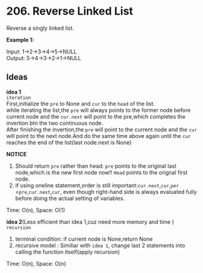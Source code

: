 # 206. Reverse Linked List
Reverse a singly linked list.

**Example 1:**  

Input: 1->2->3->4->5->NULL  
Output: 5->4->3->2->1->NULL

## Ideas  
**idea 1**   
`iteration`  
First,initialize the `pre` to None and `cur` to the `head` of the list.  
while iterating the list,the `pre` will always points to the former node before current node and the `cur.next` will point to the pre,which completes the invertion btn the two continuous node.  
After finishing the invertion,the `pre` will point to the current node and the `cur` will point to the next node.And do the same time above again until the `cur` reaches the end of the list(last node.next is None)

**NOTICE**    
1. Should return `pre` rather than head: `pre` points to the original last node,which is the new first node now!! `Head` points to the orignal first node.  
2. if using oneline statement,order is still important:`cur.next`,`cur`,`per` =`pre`,`cur.next`,`cur`, even though right-hand side is always evaluated fully before doing the actual setting of variables.  

Time: O(n), Space: O(1)      

**idea 2**(Less efficient than idea 1,cuz need more memory and time )   
`recursion`  
1. terminal condition: if current node is None,return None
2. recursive model : Similiar with `idea 1`, change last 2 statements into calling the function itself(apply recursion)  

Time: O(n), Space: O(n) 
